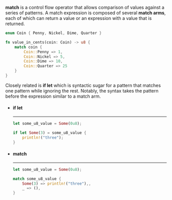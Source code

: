 **match** is a control flow operator that allows comparison of values against a series of patterns.
A match expression is composed of several **match arms**, each of which can return a value or an expression with a value that is returned.

```rs
enum Coin { Penny, Nickel, Dime, Quarter }

fn value_in_cents(coin: Coin) -> u8 {
    match coin {
        Coin::Penny => 1,
        Coin::Nickel => 5,
        Coin::Dime => 10,
        Coin::Quarter => 25
    }
}
```

Closely related is **if let** which is syntactic sugar for a pattern that matches one pattern while ignoring the rest.
Notably, the syntax takes the pattern before the expression similar to a match arm.


<div class="grid cards" markdown>

-   #### if let

    ---

    ``` rs
    let some_u8_value = Some(0u8);

    if let Some(3) = some_u8_value {
        println!("three");
    }
    ```

-   #### match

    ---

    ``` rs
    let some_u8_value = Some(0u8);
    
    match some_u8_value {
        Some(3) => println!("three"),,
        _ => (),
    }
    ```

</div>